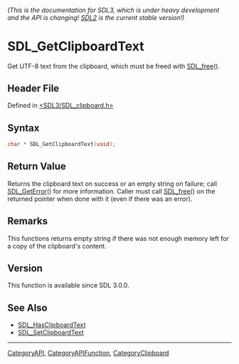 ###### (This is the documentation for SDL3, which is under heavy development and the API is changing! [SDL2](https://wiki.libsdl.org/SDL2/) is the current stable version!)
# SDL_GetClipboardText

Get UTF-8 text from the clipboard, which must be freed with [SDL_free](SDL_free)().

## Header File

Defined in [<SDL3/SDL_clipboard.h>](https://github.com/libsdl-org/SDL/blob/main/include/SDL3/SDL_clipboard.h)

## Syntax

```c
char * SDL_GetClipboardText(void);
```

## Return Value

Returns the clipboard text on success or an empty string on failure; call
[SDL_GetError](SDL_GetError)() for more information. Caller must call
[SDL_free](SDL_free)() on the returned pointer when done with it (even if
there was an error).

## Remarks

This functions returns empty string if there was not enough memory left for
a copy of the clipboard's content.

## Version

This function is available since SDL 3.0.0.

## See Also

- [SDL_HasClipboardText](SDL_HasClipboardText)
- [SDL_SetClipboardText](SDL_SetClipboardText)

----
[CategoryAPI](CategoryAPI), [CategoryAPIFunction](CategoryAPIFunction), [CategoryClipboard](CategoryClipboard)

